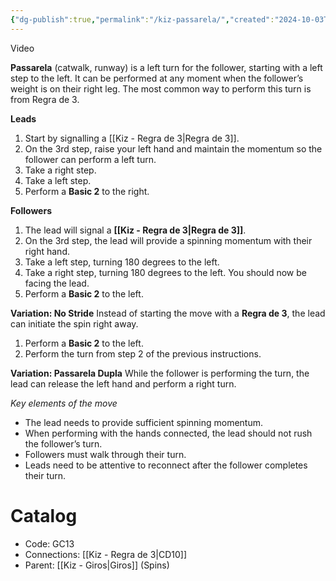 ```yaml
---
{"dg-publish":true,"permalink":"/kiz-passarela/","created":"2024-10-03T13:47:23.771-04:00","updated":"2024-10-25T15:47:39.769-04:00"}
---
```



Video

**Passarela** (catwalk, runway) is a left turn for the follower, starting with a left step to the left. It can be performed at any moment when the follower’s weight is on their right leg. The most common way to perform this turn is from Regra de 3.

**Leads**
1. Start by signalling a [[Kiz - Regra de 3\|Regra de 3]].
2. On the 3rd step, raise your left hand and maintain the momentum so the follower can perform a left turn.
3. Take a right step.
4. Take a left step.
5. Perform a **Basic 2** to the right.

**Followers**
1. The lead will signal a **[[Kiz - Regra de 3\|Regra de 3]]**.
2. On the 3rd step, the lead will provide a spinning momentum with their right hand.
3. Take a left step, turning 180 degrees to the left.
4. Take a right step, turning 180 degrees to the left. You should now be facing the lead.
5. Perform a **Basic 2** to the left.

**Variation: No Stride**
Instead of starting the move with a **Regra de 3**, the lead can initiate the spin right away.

1. Perform a **Basic 2** to the left.
2. Perform the turn from step 2 of the previous instructions.

**Variation: Passarela Dupla**
While the follower is performing the turn, the lead can release the left hand and perform a right turn.

*Key elements of the move*
- The lead needs to provide sufficient spinning momentum.
- When performing with the hands connected, the lead should not rush the follower’s turn.
- Followers must walk through their turn.
- Leads need to be attentive to reconnect after the follower completes their turn.

# Catalog

- Code: GC13
- Connections: [[Kiz - Regra de 3\|CD10]]
- Parent: [[Kiz - Giros\|Giros]] (Spins)
